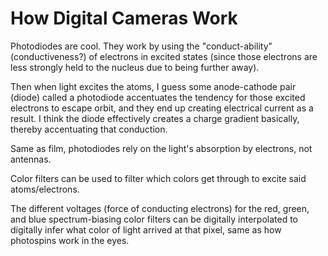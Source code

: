 # How Digital Cameras Work

Photodiodes are cool. They work by using the "conduct-ability" (conductiveness?) of electrons in excited states (since those electrons are less strongly held to the nucleus due to being further away).

Then when light excites the atoms, I guess some anode-cathode pair (diode) called a photodiode accentuates the tendency for those excited electrons to escape orbit, and they end up creating electrical current as a result. I think the diode effectively creates a charge gradient basically, thereby accentuating that conduction.

Same as film, photodiodes rely on the light's absorption by electrons, not antennas.

Color filters can be used to filter which colors get through to excite said atoms/electrons.

The different voltages (force of conducting electrons) for the red, green, and blue spectrum-biasing color filters can be digitally interpolated to digitally infer what color of light arrived at that pixel, same as how photospins work in the eyes.
